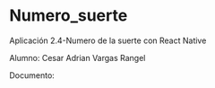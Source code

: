 # Numero_suerte
Aplicación 2.4-Numero de la suerte con React Native

Alumno: Cesar Adrian Vargas Rangel

Documento: 
